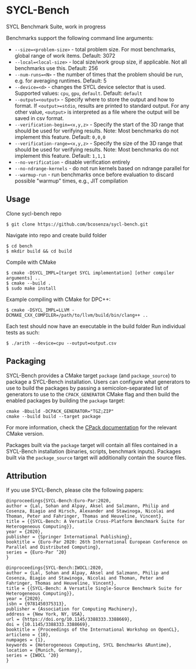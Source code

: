 # SYCL-Bench
SYCL Benchmark Suite, work in progress

Benchmarks support the following command line arguments:
* `--size=<problem-size>` - total problem size. For most benchmarks, global range of work items. Default: 3072
* `--local=<local-size>` - local size/work group size, if applicable. Not all benchmarks use this. Default: 256
* `--num-runs=<N>` - the number of times that the problem should be run, e.g. for averaging runtimes. Default: 5
* `--device=<d>` - changes the SYCL device selector that is used. Supported values: `cpu`, `gpu`, `default`. Default: `default`
* `--output=<output>` - Specify where to store the output and how to format. If `<output>=stdio`, results are printed to standard output. For any other value, `<output>` is interpreted as a file where the output will be saved in csv format.
* `--verification-begin=<x,y,z>` - Specify the start of the 3D range that should be used for verifying results. Note: Most benchmarks do not implement this feature. Default: `0,0,0`
* `--verification-range=<x,y,z>` - Specify the size of the 3D range that should be used for verifying results. Note: Most benchmarks do not implement this feature. Default: `1,1,1`
* `--no-verification` - disable verification entirely
* `--no-ndrange-kernels` - do not run kernels based on ndrange parallel for
* `--warmup-run` - run benchmarks once before evaluation to discard possible "warmup" times, e.g., JIT compilation

## Usage
Clone sycl-bench repo 
```
$ git clone https://github.com/bcosenza/sycl-bench.git
```

Navigate into repo and create build folder
```
$ cd bench
$ mkdir build && cd build
```

Compile with CMake
```
$ cmake -DSYCL_IMPL=[target SYCL implementation] [other compiler arguments] ..
$ cmake --build .
$ sudo make install
```
Example compiling with CMake for DPC++:
```
$ cmake -DSYCL_IMPL=LLVM -DCMAKE_CXX_COMPILER=/path/to/llvm/build/bin/clang++ ..
```

Each test should now have an executable in the build folder
Run individual tests as such:
```
$ ./arith --device=cpu --output=output.csv
```

## Packaging

SYCL-Bench provides a CMake target `package` (and `package_source`) to package a SYCL-Bench installation. Users can configure what generators to use to build the packages by passing a semicolon-separated list of generators to use to the `CPACK_GENERATOR` CMake flag and then build the enabled packages by building the `package` target:

```
cmake -Bbuild -DCPACK_GENERATOR="TGZ;ZIP"
cmake --build build --target package
```

For more information, check the [CPack documentation](https://cmake.org/cmake/help/latest/module/CPack.html) for the relevant CMake version.

Packages built via the `package` target will contain all files contained in a SYCL-Bench installation (binaries, scripts, benchmark inputs). Packages built via the `package_source` target will additionally contain the source files.

## Attribution
If you use SYCL-Bench, please cite the following papers:

```
@inproceedings{SYCL-Bench:Euro-Par:2020,
author = {Lal, Sohan and Alpay, Aksel and Salzmann, Philip and Cosenza, Biagio and Hirsch, Alexander and Stawinoga, Nicolai and Thoman, Peter and Fahringer, Thomas and Heuveline, Vincent},
title = {{SYCL-Bench: A Versatile Cross-Platform Benchmark Suite for Heterogeneous Computing}},
year = {2020},
publisher = {Springer International Publishing},
booktitle = {Euro-Par 2020: 26th International European Conference on Parallel and Distributed Computing},
series = {Euro-Par ’20}
}
```

```
@inproceedings{SYCL-Bench:IWOCL:2020,
author = {Lal, Sohan and Alpay, Aksel and Salzmann, Philip and Cosenza, Biagio and Stawinoga, Nicolai and Thoman, Peter and Fahringer, Thomas and Heuveline, Vincent},
title = {{SYCL-Bench: A Versatile Single-Source Benchmark Suite for Heterogeneous Computing}},
year = {2020},
isbn = {9781450375313},
publisher = {Association for Computing Machinery},
address = {New York, NY, USA},
url = {https://doi.org/10.1145/3388333.3388669},
doi = {10.1145/3388333.3388669},
booktitle = {Proceedings of the International Workshop on OpenCL},
articleno = {10},
numpages = {1},
keywords = {Heterogeneous Computing, SYCL Benchmarks &Runtime},
location = {Munich, Germany},
series = {IWOCL ’20}
}
```
